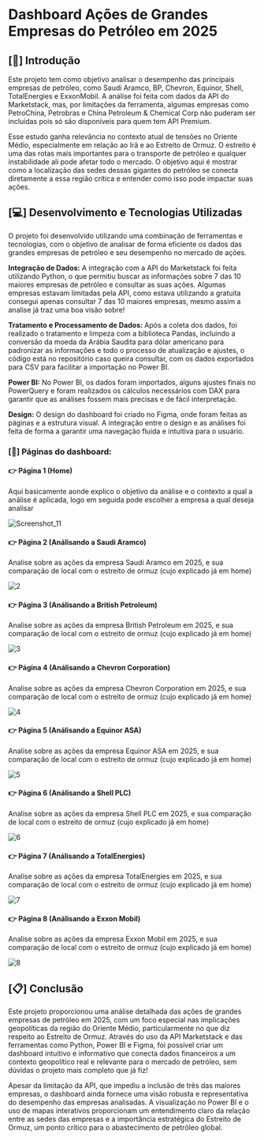 # Dashboard Ações de Grandes Empresas do Petróleo em 2025
## [📖] Introdução
  Este projeto tem como objetivo analisar o desempenho das principais empresas de petróleo, como Saudi Aramco, BP, Chevron, Equinor, Shell, TotalEnergies e ExxonMobil. A análise foi feita com dados da API do Marketstack, mas, por limitações da ferramenta, algumas empresas como PetroChina, Petrobras e China Petroleum & Chemical Corp não puderam ser incluídas pois só são disponíveis para quem tem API Premium.
  
  Esse estudo ganha relevância no contexto atual de tensões no Oriente Médio, especialmente em relação ao Irã e ao Estreito de Ormuz. O estreito é uma das rotas mais importantes para o transporte de petróleo e qualquer instabilidade ali pode afetar todo o mercado. O objetivo aqui é mostrar como a localização das sedes dessas gigantes do petróleo se conecta diretamente a essa região crítica e entender como isso pode impactar suas ações.

## [💻] Desenvolvimento e Tecnologias Utilizadas
  O projeto foi desenvolvido utilizando uma combinação de ferramentas e tecnologias, com o objetivo de analisar de forma eficiente os dados das grandes empresas de petróleo e seu desempenho no mercado de ações.
  
  **Integração de Dados:** A integração com a API do Marketstack foi feita utilizando Python, o que permitiu buscar as informações sobre 7 das 10 maiores empresas de petróleo e consultar as suas ações. Algumas empresas estavam limitadas pela API, como estava utilizando a        gratuita consegui apenas consultar 7 das 10 maiores empresas, mesmo assim a analise já traz uma boa visão sobre!
    
  **Tratamento e Processamento de Dados:** Após a coleta dos dados, foi realizado o tratamento e limpeza com a biblioteca Pandas, incluindo a conversão da moeda da Arábia Saudita para dólar americano para padronizar as       informações e todo o processo de atualização e ajustes, o código está no repositório caso queira consultar, com os dados exportados para CSV para facilitar a importação no Power BI.
  
  **Power BI:** No Power BI, os dados foram importados, alguns ajustes finais no PowerQuery e foram realizados os cálculos necessários com DAX para garantir que as análises fossem mais precisas e de fácil interpretação.
  
  **Design:** O design do dashboard foi criado no Figma, onde foram feitas as páginas e a estrutura visual. A integração entre o design e as análises foi feita de forma a garantir uma navegação fluida e intuitiva para o usuário.

  ### [📄] Páginas do dashboard:
  
  #### 👉 Página 1 (Home)
  
  Aqui basicamente aonde explico o objetivo da análise e o contexto a qual a análise é aplicada, logo em seguida pode escolher a empresa a qual deseja analisar
  
  ![Screenshot_11](https://github.com/user-attachments/assets/9bedd244-64ae-45c4-ada2-3a4a2509e91c)

  #### 👉 Página 2 (Análisando a Saudi Aramco)

  Analise sobre as ações da empresa Saudi Aramco em 2025, e sua comparação de local com o estreito de ormuz (cujo explicado já em home)
  
  ![2](https://github.com/user-attachments/assets/b883bdc3-31d5-4ef7-b98a-c4161153ad5b)

  #### 👉 Página 3 (Análisando a British Petroleum)

  Analise sobre as ações da empresa British Petroleum em 2025, e sua comparação de local com o estreito de ormuz (cujo explicado já em home)
  
  ![3](https://github.com/user-attachments/assets/03d750eb-a46c-409e-852d-8aaaf03d7c7d)

  #### 👉 Página 4 (Análisando a Chevron Corporation)

  Analise sobre as ações da empresa Chevron Corporation em 2025, e sua comparação de local com o estreito de ormuz (cujo explicado já em home)

  ![4](https://github.com/user-attachments/assets/3d31d6c8-8e84-491e-9960-aa7bb378e04d)

  #### 👉 Página 5 (Análisando a Equinor ASA)

  Analise sobre as ações da empresa Equinor ASA em 2025, e sua comparação de local com o estreito de ormuz (cujo explicado já em home)

  ![5](https://github.com/user-attachments/assets/c7a8e331-8ad3-459a-83ef-4f5edbb803cb)

  #### 👉 Página 6 (Análisando a Shell PLC)

  Analise sobre as ações da empresa Shell PLC em 2025, e sua comparação de local com o estreito de ormuz (cujo explicado já em home)

  ![6](https://github.com/user-attachments/assets/a416816c-43d2-43a7-adf3-b64de6491445)
  
  #### 👉 Página 7 (Análisando a TotalEnergies)

  Analise sobre as ações da empresa TotalEnergies em 2025, e sua comparação de local com o estreito de ormuz (cujo explicado já em home)

  ![7](https://github.com/user-attachments/assets/e1be170b-485f-41f2-86ac-becc7a2610a4)
  
  #### 👉 Página 8 (Análisando a Exxon Mobil)

  Analise sobre as ações da empresa Exxon Mobil em 2025, e sua comparação de local com o estreito de ormuz (cujo explicado já em home)

  ![8](https://github.com/user-attachments/assets/3c6743bf-80f3-496d-a955-39e2c746fd81)
  

## [📋] Conclusão

Este projeto proporcionou uma análise detalhada das ações de grandes empresas de petróleo em 2025, com um foco especial nas implicações geopolíticas da região do Oriente Médio, particularmente no que diz respeito ao Estreito de Ormuz. Através do uso da API Marketstack e das ferramentas como Python, Power BI e Figma, foi possível criar um dashboard intuitivo e informativo que conecta dados financeiros a um contexto geopolítico real e relevante para o mercado de petróleo, sem dúvidas o projeto mais completo que já fiz!

Apesar da limitação da API, que impediu a inclusão de três das maiores empresas, o dashboard ainda fornece uma visão robusta e representativa do desempenho das empresas analisadas. A visualização no Power BI e o uso de mapas interativos proporcionam um entendimento claro da relação entre as sedes das empresas e a importância estratégica do Estreito de Ormuz, um ponto crítico para o abastecimento de petróleo global.
